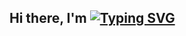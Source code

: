 ## Hi there, I'm [![Typing SVG](https://readme-typing-svg.demolab.com?font=helvetica&size=24&pause=1000&color=55FF35&random=false&width=435&lines=Nietzchan+Jake)](https://git.io/typing-svg)

<!--
**JakeNLelis/JakeNLelis** is a ✨ _special_ ✨ repository because its `README.md` (this file) appears on your GitHub profile.

Here are some ideas to get you started:

- 🔭 I’m currently working on ...
- 🌱 I’m currently learning ...
- 👯 I’m looking to collaborate on ...
- 🤔 I’m looking for help with ...
- 💬 Ask me about ...
- 📫 How to reach me: ...
- 😄 Pronouns: ...
- ⚡ Fun fact: ...
-->

